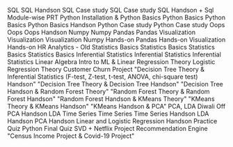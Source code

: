 SQL
SQL Handson 
SQL Case study
SQL Case study
SQL Handson + Sql Module-wise PRT 
Python Installation  & Python Basics
Python Basics
Python Basics
Python Basics Handson
Python Case study 
Python Case study 
Oops 
Oops 
Oops Handson 
Numpy
Numpy
Pandas
Pandas
Visualization
Visualization
Visualization
Numpy Hands-on
Pandas Hands-on
Visualization Hands-on
HR Analytics - Old
Statistics Basics 
Statistics Basics 
Statistics Basics 
Statistics Basics 
Inferential Statistics 
Inferential Statistics 
Inferential Statistics 
Linear Algebra
Intro to ML & Linear Regression Theory
Logistic Regression Theory
Customer Churn Project
"Decision Tree Theory &
Inferential Statistics (F-test, Z-test, t-test, ANOVA, chi-square test) Handson"
"Decision Tree Theory &
Decision Tree Handson"
"Decision Tree Handson &
Random Forest Theory"
"Random Forest Theory &
Random Forest Handson"
"Random Forest Handson &
KMeans Theory"
"KMeans Theory &
KMeans Handson"
"KMeans Handson &
PCA"
PCA, LDA
Diwali Off
PCA Handson
LDA
Time Series
Time Series
Time Series Handson
LDA Handson
PCA Handson
Linear and Logistic Regression Handson
Practice Quiz Python
Final Quiz
SVD + Netflix Project Recommendation Engine
"Census Income Project
& Covid-19 Project"
